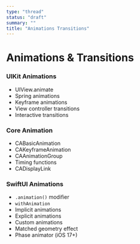 ```yaml
---
type: "thread"
status: "draft"
summary: ""
title: "Animations Transitions"
---
```


# Animations & Transitions


### UIKit Animations
- UIView.animate
- Spring animations
- Keyframe animations
- View controller transitions
- Interactive transitions

### Core Animation
- CABasicAnimation
- CAKeyframeAnimation
- CAAnimationGroup
- Timing functions
- CADisplayLink

### SwiftUI Animations
- `.animation()` modifier
- `withAnimation`
- Implicit animations
- Explicit animations
- Custom animations
- Matched geometry effect
- Phase animator (iOS 17+)

